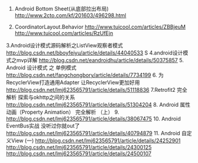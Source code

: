 1. Android Bottom Sheet(从底部拉出布局) http://www.2cto.com/kf/201603/496298.html

2. CoordinatorLayout.Behavior  http://www.tuicool.com/articles/ZBBjeuM
http://www.tuicool.com/articles/RzUfEjn

3.Android设计模式源码解析之ListView观察者模式 http://blog.csdn.net/bboyfeiyu/article/details/44040533
S
4.android设计模式之mvp详解 http://blog.csdn.net/eandroidhu/article/details/50375857
5. Android 设计模式 之 单例模式 http://blog.csdn.net/fangchongbory/article/details/7734199
6. 为RecyclerView打造通用Adapter 让RecyclerView更加好用
 http://blog.csdn.net/lmj623565791/article/details/51118836
7.Retrofit2 完全解析 探索与okhttp之间的关系 http://blog.csdn.net/lmj623565791/article/details/51304204
8. Android 属性动画（Property Animation） 完全解析 （上）
9. http://blog.csdn.net/lmj623565791/article/details/38067475
10. Android EventBus实战 没听过你就out了 http://blog.csdn.net/lmj623565791/article/details/40794879
11.  Android 自定义View (一) http://blog.csdn.net/lmj623565791/article/details/24252901
http://blog.csdn.net/lmj623565791/article/details/24300125
http://blog.csdn.net/lmj623565791/article/details/24500107